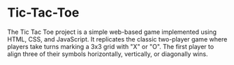 # Tic-Tac-Toe
The Tic Tac Toe project is a simple web-based game implemented using HTML, CSS, and JavaScript. It replicates the classic two-player game where players take turns marking a 3x3 grid with "X" or "O". The first player to align three of their symbols horizontally, vertically, or diagonally wins. 
